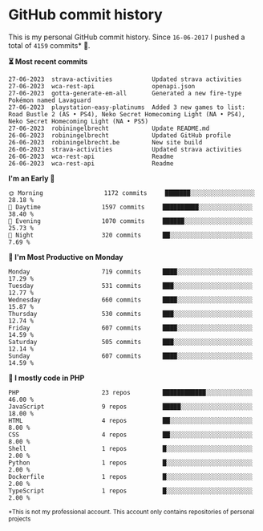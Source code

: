 # GitHub commit history
This is my personal GitHub commit history. Since <!--START_SECTION:first-commit-date-->`16-06-2017`<!--END_SECTION:first-commit-date--> I pushed a total of <!--START_SECTION:total-commit-count-->`4159`<!--END_SECTION:total-commit-count--> commits* 🎉.

<!--START_SECTION:most-recent-commits-->
**⏳ Most recent commits**
                                        
```text
27-06-2023  strava-activities           Updated strava activities
27-06-2023  wca-rest-api                openapi.json
27-06-2023  gotta-generate-em-all       Generated a new fire-type Pokémon named Lavaguard
27-06-2023  playstation-easy-platinums  Added 3 new games to list: Road Bustle 2 (AS • PS4), Neko Secret Homecoming Light (NA • PS4), Neko Secret Homecoming Light (NA • PS5)
27-06-2023  robiningelbrecht            Update README.md
26-06-2023  robiningelbrecht            Updated GitHub profile
26-06-2023  robiningelbrecht.be         New site build
26-06-2023  strava-activities           Updated strava activities
26-06-2023  wca-rest-api                Readme
26-06-2023  wca-rest-api                Readme
```
<!--END_SECTION:most-recent-commits-->  

<!--START_SECTION:commits-per-day-time-->
**I&#039;m an Early 🐤**

```text
🌞 Morning                 1172 commits     ███████░░░░░░░░░░░░░░░░░░   28.18 %
🌆 Daytime                 1597 commits     ██████████░░░░░░░░░░░░░░░   38.40 %
🌃 Evening                 1070 commits     ██████░░░░░░░░░░░░░░░░░░░   25.73 %
🌙 Night                   320 commits      ██░░░░░░░░░░░░░░░░░░░░░░░   7.69 %
```
<!--END_SECTION:commits-per-day-time-->  

<!--START_SECTION:commits-per-weekday-->
**📅 I&#039;m Most Productive on Monday**

```text
Monday                    719 commits      ████░░░░░░░░░░░░░░░░░░░░░   17.29 %
Tuesday                   531 commits      ███░░░░░░░░░░░░░░░░░░░░░░   12.77 %
Wednesday                 660 commits      ████░░░░░░░░░░░░░░░░░░░░░   15.87 %
Thursday                  530 commits      ███░░░░░░░░░░░░░░░░░░░░░░   12.74 %
Friday                    607 commits      ████░░░░░░░░░░░░░░░░░░░░░   14.59 %
Saturday                  505 commits      ███░░░░░░░░░░░░░░░░░░░░░░   12.14 %
Sunday                    607 commits      ████░░░░░░░░░░░░░░░░░░░░░   14.59 %
```
<!--END_SECTION:commits-per-weekday-->  

<!--START_SECTION:repos-per-language-->
**💬 I mostly code in PHP**

```text
PHP                       23 repos         ████████████░░░░░░░░░░░░░   46.00 %
JavaScript                9 repos          █████░░░░░░░░░░░░░░░░░░░░   18.00 %
HTML                      4 repos          ██░░░░░░░░░░░░░░░░░░░░░░░   8.00 %
CSS                       4 repos          ██░░░░░░░░░░░░░░░░░░░░░░░   8.00 %
Shell                     1 repos          █░░░░░░░░░░░░░░░░░░░░░░░░   2.00 %
Python                    1 repos          █░░░░░░░░░░░░░░░░░░░░░░░░   2.00 %
Dockerfile                1 repos          █░░░░░░░░░░░░░░░░░░░░░░░░   2.00 %
TypeScript                1 repos          █░░░░░░░░░░░░░░░░░░░░░░░░   2.00 %
```
<!--END_SECTION:repos-per-language-->  

<sub>*This is not my professional account. This account only contains repositories of personal projects</sub>
